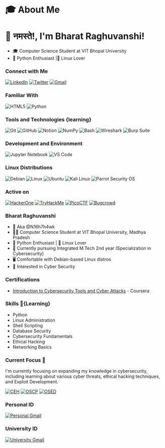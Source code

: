 # :mortar_board: About Me
# 🙏 नमस्ते!, I'm Bharat Raghuvanshi!

- :mortar_board: Computer Science Student at VIT Bhopal University
- :rocket: Python Enthusiast |🐧 Linux Lover


### Connect with Me

[![LinkedIn](https://img.shields.io/badge/linkedin-%230077B5.svg?style=for-the-badge&logo=linkedin&logoColor=white)](https://www.linkedin.com/in/bharat-raghuvanshi-a139a4222/)
[![Twitter](https://img.shields.io/badge/Twitter-%231DA1F2.svg?style=for-the-badge&logo=Twitter&logoColor=white)](https://twitter.com/iambsr07)
[![Gmail](https://img.shields.io/badge/Gmail-D14836?style=for-the-badge&logo=gmail&logoColor=white)](mailto:bharatsingh070781@gmail.com)


### Familiar With

![HTML5](https://img.shields.io/badge/HTML5-%23E34F26.svg?style=for-the-badge&logo=html5&logoColor=white)
![Python](https://img.shields.io/badge/Python-3670A0?style=for-the-badge&logo=python&logoColor=ffdd54)

### Tools and Technologies {learning}


![Git](https://camo.githubusercontent.com/ec0d32e85caf4723d5182a75338c89f85a2c3679aed0c46c9ee9fd1c8dc2a316/68747470733a2f2f696d672e736869656c64732e696f2f62616467652f6769742d2532334630353033332e7376673f7374796c653d666f722d7468652d6261646765266c6f676f3d676974266c6f676f436f6c6f723d7768697465)
![GitHub](https://camo.githubusercontent.com/f6d50128cb007f85916b7a899da5d94f654dce35a37331c8d28573aef46f4274/68747470733a2f2f696d672e736869656c64732e696f2f62616467652f6769746875622d2532333132313031312e7376673f7374796c653d666f722d7468652d6261646765266c6f676f3d676974687562266c6f676f436f6c6f723d7768697465)
![Notion](https://img.shields.io/badge/Notion-%23000000.svg?style=for-the-badge&logo=notion&logoColor=white)
![NumPy](https://img.shields.io/badge/NumPy-%23013243.svg?style=for-the-badge&logo=numpy&logoColor=white)
![Bash](https://img.shields.io/badge/Bash-4EAA25?style=for-the-badge&logo=gnubash&logoColor=white)
![Wireshark](https://img.shields.io/badge/Wireshark-1679A7?style=for-the-badge&logo=wireshark&logoColor=white)
![Burp Suite](https://img.shields.io/badge/Burp%20Suite-FF6347?style=for-the-badge&logo=burp%20suite&logoColor=white)

### Development and Environment

![Jupyter Notebook](https://camo.githubusercontent.com/75251632e9c74475dfb9c8a4f17b34792226384fe87ff456cb8603b4e94a15bf/68747470733a2f2f696d672e736869656c64732e696f2f62616467652f4a7570797465722d4633373632362e7376673f267374796c653d666f722d7468652d6261646765266c6f676f3d4a757079746572266c6f676f436f6c6f723d7768697465)
![VS Code](https://camo.githubusercontent.com/d8d68d0ff3e31f17649ff3a86c30f95f90578a16c55e2cc34f09566a9083d0b7/68747470733a2f2f696d672e736869656c64732e696f2f62616467652f56697375616c53747564696f436f64652d3030373864372e7376673f7374796c653d666f722d7468652d6261646765266c6f676f3d76697375616c2d73747564696f2d636f6465266c6f676f436f6c6f723d7768697465)


### Linux Distributions


![Debian](https://camo.githubusercontent.com/94c5a32b53c1771bd1a163fe0523aee22b624e1d613ec984e52686cda1cdb2bd/68747470733a2f2f696d672e736869656c64732e696f2f62616467652f44656269616e2d4437304135333f7374796c653d666f722d7468652d6261646765266c6f676f3d64656269616e266c6f676f436f6c6f723d7768697465)
![Linux](https://camo.githubusercontent.com/878e15b4f7576e844856dc60d855ba0587d3d2bc56211fbe69734ebccb13b068/68747470733a2f2f696d672e736869656c64732e696f2f62616467652f4c696e75782d4643433632343f7374796c653d666f722d7468652d6261646765266c6f676f3d6c696e7578266c6f676f436f6c6f723d626c61636b)
![Ubuntu](https://camo.githubusercontent.com/d6de31463470dd4540e7ece7849e6d38d423825f113ea4ae639f4dcfd0392d82/68747470733a2f2f696d672e736869656c64732e696f2f62616467652f5562756e74752d4539353432303f7374796c653d666f722d7468652d6261646765266c6f676f3d7562756e7475266c6f676f436f6c6f723d7768697465)
![Kali Linux](https://img.shields.io/badge/Kali%20Linux-557C94?style=for-the-badge&logo=kali-linux&logoColor=white)
![Parrot Security OS](https://img.shields.io/badge/Parrot-33aacc?style=for-the-badge&logo=parrot-security&logoColor=white)

### Active on

[![HackerOne](https://img.shields.io/badge/HackerOne-%23000000.svg?style=for-the-badge&logo=HackerOne&logoColor=00FF00)](https://www.hackerone.com/n16h7h4wk_07)
[![TryHackMe](https://img.shields.io/badge/TryHackMe-%23000000.svg?style=for-the-badge&logo=TryHackMe&logoColor=00FF00)](https://www.tryhackme.com)
[![PicoCTF](https://img.shields.io/badge/PicoCTF-%23000000.svg?style=for-the-badge&logo=PicoCTF&logoColor=00FF00)](https://picoctf.com)
[![Bugcrowd](https://img.shields.io/badge/Bugcrowd-%23000000.svg?style=for-the-badge&logo=Bugcrowd&logoColor=00FF00)](https://www.bugcrowd.com)

### **Bharat Raghuvanshi**

- 🚀 Aka @N16h7h4wk
- 👨‍🎓 Computer Science Student at VIT Bhopal University, Madhya Pradesh
- 🐍 Python Enthusiast | 🐧 Linux Lover
- 📍 Currently pursuing Integrated M.Tech 2nd year (Specialization in Cybersecurity)
- 🖥️ Comfortable with Debian-based Linux distros
- 🎯 Interested in Cyber Security

### Certifications
- [Introduction to Cybersecurity Tools and Cyber Attacks](https://coursera.org/share/b5a8049100bff25529ab13e67f83affd) - Coursera

### Skills 🚀{Learning}
- Python
- Linux Administration
- Shell Scripting
- Database Security
- Cybersecurity Fundamentals
- Ethical Hacking
- Networking Basics

### Current Focus 🎯
I'm currently focusing on expanding my knowledge in cybersecurity, including learning about various cyber threats, ethical hacking techniques, and Exploit Development.

[![CEH](https://img.shields.io/badge/CEH-%23000000.svg?style=for-the-badge&logo=CEH&logoColor=00FF00&A7C7E7=00FF00)](https://www.eccouncil.org/programs/certified-ethical-hacker-ceh/)
[![OSCP](https://img.shields.io/badge/OSCP-%23000000.svg?style=for-the-badge&logo=Offensive%20Security&logoColor=00FF00&A7C7E7=00FF00)](https://www.offensive-security.com)
[![OSED](https://img.shields.io/badge/OSED-%23000000.svg?style=for-the-badge&logo=OSED&logoColor=00FF00&A7C7E7=00FF00)](https://www.offsec.com/courses/exp-301/)

### Personal ID

[![Personal Gmail](https://img.shields.io/badge/Gmail-D14836?style=for-the-badge&logo=gmail&logoColor=white)](mailto:bharatsingh070781@gmail.com)

### University ID

[![University Gmail](https://img.shields.io/badge/Gmail-D14836?style=for-the-badge&logo=gmail&logoColor=white)](mailto:bharatraghuvanshi2022@vitbhopal.ac.in)
